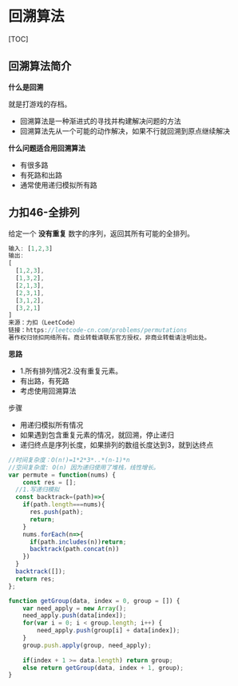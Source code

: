 # 回溯算法

[TOC]



## 回溯算法简介

**什么是回溯**

就是打游戏的存档。

- 回溯算法是一种渐进式的寻找并构建解决问题的方法
- 回溯算法先从一个可能的动作解决，如果不行就回溯到原点继续解决

**什么问题适合用回溯算法**

- 有很多路
- 有死路和出路
- 通常使用递归模拟所有路

## 力扣46-全排列

给定一个 **没有重复** 数字的序列，返回其所有可能的全排列。

```js
输入: [1,2,3]
输出:
[
  [1,2,3],
  [1,3,2],
  [2,1,3],
  [2,3,1],
  [3,1,2],
  [3,2,1]
]
来源：力扣（LeetCode）
链接：https://leetcode-cn.com/problems/permutations
著作权归领扣网络所有。商业转载请联系官方授权，非商业转载请注明出处。
```

**思路**

- 1.所有排列情况2.没有重复元素。
- 有出路，有死路
- 考虑使用回溯算法

步骤

- 用递归模拟所有情况
- 如果遇到包含重复元素的情况，就回溯，停止递归
- 递归终点是序列长度，如果排列的数组长度达到3，就到达终点

```js
//时间复杂度：O(n!)=1*2*3*..*(n-1)*n
//空间复杂度: O(n) 因为递归使用了堆栈，线性增长。
var permute = function(nums) {
	const res = [];
  //1.写递归模拟
  const backtrack=(path)=>{
    if(path.length===nums){
      res.push(path);
      return;
    }
    nums.forEach(n=>{
      if(path.includes(n))return;
      backtrack(path.concat(n))
    })
  }
  backtrack([]);
  return res;
};
```



```js
function getGroup(data, index = 0, group = []) {
	var need_apply = new Array();
	need_apply.push(data[index]);
	for(var i = 0; i < group.length; i++) {
		need_apply.push(group[i] + data[index]);
	}
	group.push.apply(group, need_apply);
 
	if(index + 1 >= data.length) return group;
	else return getGroup(data, index + 1, group);
}
```


